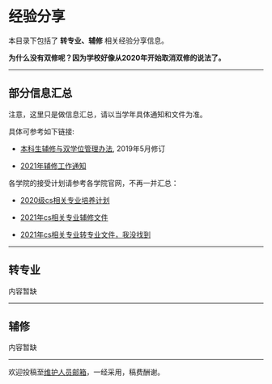 # 经验分享

本目录下包括了 **转专业、辅修** 相关经验分享信息。

**为什么没有双修呢？因为学校好像从2020年开始取消双修的说法了。**

---

## 部分信息汇总

注意，这里只是做信息汇总，请以当学年具体通知和文件为准。

具体可参考如下链接:

- [本科生辅修与双学位管理办法](http://jwc.nankai.edu.cn/2020/0512/c19594a271935/page.htm), 2019年5月修订

- [2021年辅修工作通知](http://jwc.nankai.edu.cn/2021/0528/c24a367973/page.htm)

各学院的接受计划请参考各学院官网，不再一并汇总：

- [2020级cs相关专业培养计划](https://cc.nankai.edu.cn/2021/0628/c13295a375950/page.htm)

- [2021年cs相关专业辅修文件](https://cc.nankai.edu.cn/2021/0531/c13295a368437/page.htm)

- [2021年cs相关专业转专业文件，我没找到](./)

---

## 转专业

内容暂缺

---

## 辅修

内容暂缺

---

欢迎投稿至[维护人员邮箱](mailto:emanual20@foxmail.com)，一经采用，稿费酬谢。